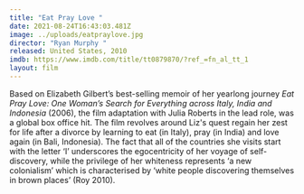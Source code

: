 ```yaml
---
title: "Eat Pray Love "
date: 2021-08-24T16:43:03.481Z
image: ../uploads/eatpraylove.jpg
director: "Ryan Murphy "
released: United States, 2010
imdb: https://www.imdb.com/title/tt0879870/?ref_=fn_al_tt_1
layout: film
---
```

Based on Elizabeth Gilbert’s best-selling memoir of her yearlong journey *Eat Pray Love: One Woman’s Search for Everything across Italy, India and Indonesia* (2006), the film adaptation with Julia Roberts in the lead role, was a global box office hit. The film revolves around Liz's quest regain her zest for life after a divorce by learning to eat (in Italy), pray (in India) and love again (in Bali, Indonesia). The fact that all of the countries she visits start with the letter ‘I’ underscores the egocentricity of her voyage of self-discovery, while the privilege of her whiteness represents ‘a new colonialism’ which is characterised by ‘white people discovering themselves in brown places’ (Roy 2010).